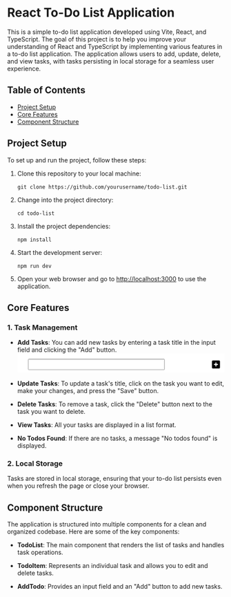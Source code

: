 # React To-Do List Application

This is a simple to-do list application developed using Vite, React, and TypeScript. The goal of this project is to help you improve your understanding of React and TypeScript by implementing various features in a to-do list application. The application allows users to add, update, delete, and view tasks, with tasks persisting in local storage for a seamless user experience.

## Table of Contents

- [Project Setup](#project-setup)
- [Core Features](#core-features)
- [Component Structure](#component-structure)

## Project Setup

To set up and run the project, follow these steps:

1. Clone this repository to your local machine:

   ```
   git clone https://github.com/yourusername/todo-list.git
   ```

2. Change into the project directory:

   ```
   cd todo-list
   ```

3. Install the project dependencies:

   ```
   npm install
   ```

4. Start the development server:

   ```
   npm run dev
   ```

5. Open your web browser and go to [http://localhost:3000](http://localhost:3000) to use the application.

## Core Features

### 1. Task Management

- **Add Tasks**: You can add new tasks by entering a task title in the input field and clicking the "Add" button.
  ![Alt text](src/assets/readme/input.png "Title")

- **Update Tasks**: To update a task's title, click on the task you want to edit, make your changes, and press the "Save" button.

- **Delete Tasks**: To remove a task, click the "Delete" button next to the task you want to delete.

- **View Tasks**: All your tasks are displayed in a list format.

- **No Todos Found**: If there are no tasks, a message "No todos found" is displayed.

### 2. Local Storage

Tasks are stored in local storage, ensuring that your to-do list persists even when you refresh the page or close your browser.

## Component Structure

The application is structured into multiple components for a clean and organized codebase. Here are some of the key components:

- **TodoList**: The main component that renders the list of tasks and handles task operations.

- **TodoItem**: Represents an individual task and allows you to edit and delete tasks.

- **AddTodo**: Provides an input field and an "Add" button to add new tasks.
